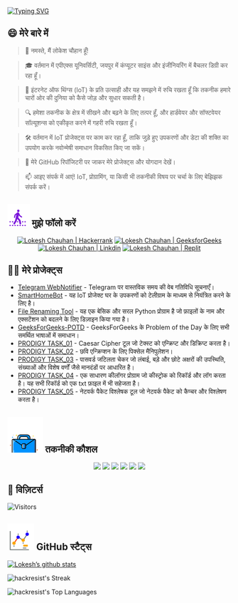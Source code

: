 [![Typing SVG](https://readme-typing-svg.demolab.com?font=Fira+Code&weight=800&size=22&pause=1000&center=true&vCenter=true&width=835&lines=%F0%9F%91%8B%E0%A4%A8%E0%A4%AE%E0%A4%B8%E0%A5%8D%E0%A4%A4%E0%A5%87+%E0%A4%A6%E0%A4%B0%E0%A5%8D%E0%A4%B6%E0%A4%95%E0%A5%8B%E0%A4%82%E0%A5%A4+%E0%A4%AF%E0%A4%B9%E0%A4%BE%E0%A4%81+%E0%A4%86%E0%A4%AA%E0%A4%95%E0%A4%BE+%E0%A4%B8%E0%A5%8D%E0%A4%B5%E0%A4%BE%E0%A4%97%E0%A4%A4+%E0%A4%B9%E0%A5%88!%F0%9F%91%8B;%F0%9F%9A%80+%E0%A4%9A%E0%A4%B2%E0%A4%BF%E0%A4%8F+%E0%A4%AE%E0%A4%BF%E0%A4%B2%E0%A4%95%E0%A4%B0+%E0%A4%AE%E0%A4%B9%E0%A4%BE%E0%A4%A8%E0%A4%A4%E0%A4%BE+%E0%A4%AC%E0%A4%A8%E0%A4%BE%E0%A4%A4%E0%A5%87+%E0%A4%B9%E0%A5%88%E0%A4%82!+%F0%9F%9A%80;%E2%9C%A8+%E0%A4%A4%E0%A4%95%E0%A4%A8%E0%A5%80%E0%A4%95+%E0%A4%95%E0%A5%80+%E0%A4%A6%E0%A5%81%E0%A4%A8%E0%A4%BF%E0%A4%AF%E0%A4%BE+%E0%A4%AE%E0%A5%87%E0%A4%82+%E0%A4%94%E0%A4%B0+%E0%A4%89%E0%A4%B8%E0%A4%B8%E0%A5%87+%E0%A4%AA%E0%A4%B0%E0%A5%87%E0%A5%A4+%E2%9C%A8)](https://git.io/typing-svg)

## 😄 मेरे बारे में
> 👋 नमस्ते, मैं लोकेश चौहान हूँ!

> 🎓 वर्तमान में एपीएक्स यूनिवर्सिटी, जयपुर में कंप्यूटर साइंस और इंजीनियरिंग में बैचलर डिग्री कर रहा हूँ।

> 🌟 इंटरनेट ऑफ थिंग्स (IoT) के प्रति उत्साही और यह समझने में रुचि रखता हूँ कि तकनीक हमारे चारों ओर की दुनिया को कैसे जोड़ और सुधार सकती है।

> 🔍 हमेशा तकनीक के क्षेत्र में सीखने और बढ़ने के लिए तत्पर हूँ, और हार्डवेयर और सॉफ्टवेयर सॉल्यूशन्स को एकीकृत करने में गहरी रुचि रखता हूँ।

> 🛠 वर्तमान में IoT प्रोजेक्ट्स पर काम कर रहा हूँ, ताकि जुड़े हुए उपकरणों और डेटा की शक्ति का उपयोग करके नवोन्मेषी समाधान विकसित किए जा सकें।

> 🔭 मेरे GitHub रिपॉजिटरी पर जाकर मेरे प्रोजेक्ट्स और योगदान देखें।

> 📫 आइए संपर्क में आएं! IoT, प्रोग्रामिंग, या किसी भी तकनीकी विषय पर चर्चा के लिए बेझिझक संपर्क करें।
<!--
<p align="center">
  <a href="https://www.linkedin.com/in/lokeshchauhanapex/"><img src="https://img.shields.io/badge/Linkedin-10000?style=plastic&logo=LinkedIn&logoColor=FFFFFF&labelColor=2A79D7&color=2A79D7" alt="Lokesh Chauhan  | Linkdin"/></a>
  -->
  
## ![Follow Me](/icon/follow.svg) मुझे फॉलो करें 
<p>
<p align="center">
    <a href="https://www.hackerrank.com/profile/lokeshchauhan"><img src="https://img.shields.io/badge/Hackerrank-100000?style=plastic&logo=hackerrank&logoColor=FFFFFF&labelColor=42BA3D&color=0EA608" alt="Lokesh Chauhan | Hackerrank"/></a>
    <a href="https://auth.geeksforgeeks.org/user/lokeshchauhan"><img src="https://img.shields.io/badge/GeeksforGeeks-100000?style=plastic&logo=geeksforgeeks&logoColor=FFFFFF&labelColor=42BA3D&color=23891F" alt="Lokesh Chauhan | GeeksforGeeks"/></a>
  <a href="https://www.linkedin.com/in/lokeshchauhanapex/"><img src="https://img.shields.io/badge/Linkedin-10000?style=plastic&logo=LinkedIn&logoColor=FFFFFF&labelColor=2A79D7&color=2A79D7" alt="Lokesh Chauhan  | Linkdin"/></a>
   </a>
    <a href="https://replit.com/@HackResist"><img src="https://img.shields.io/badge/Replit-100000?style=plastic&logo=replit&logoColor=f26207&labelColor=051E59&color=0e1525" alt="Lokesh Chauhan | Replit"/>
    </a>
</p>

## 👨‍💻 मेरे प्रोजेक्ट्स
* [Telegram WebNotifier](https://github.com/HackResist/Telegram_WebNotifier) - Telegram पर वास्तविक समय की वेब गतिविधि सूचनाएँ।
* [SmartHomeBot](https://github.com/HackResist/SmartHomeBot) - यह IoT प्रोजेक्ट घर के उपकरणों को टेलीग्राम के माध्यम से नियंत्रित करने के लिए है।
* [File Renaming Tool](https://github.com/HackResist/File-Renaming-Tool) - यह एक बेसिक और सरल Python प्रोग्राम है जो फ़ाइलों के नाम और एक्सटेंशन को बदलने के लिए डिज़ाइन किया गया है।
* [GeeksForGeeks-POTD](https://github.com/HackResist/GeeksForGeeks-POTD) - GeeksForGeeks के Problem of the Day के लिए सभी समर्थित भाषाओं में समाधान।
* [PRODIGY TASK_01](https://github.com/HackResist/PRODIGY_CS_01) - Caesar Cipher टूल जो टेक्स्ट को एन्क्रिप्ट और डिक्रिप्ट करता है।
* [PRODIGY TASK_02](https://github.com/HackResist/PRODIGY_CS_02) - छवि एन्क्रिप्शन के लिए पिक्सेल मैनिपुलेशन।
* [PRODIGY TASK_03](https://github.com/HackResist/PRODIGY_CS_03) - पासवर्ड जटिलता चेकर जो लंबाई, बड़े और छोटे अक्षरों की उपस्थिति, संख्याओं और विशेष वर्णों जैसे मानदंडों पर आधारित है।
* [PRODIGY TASK_04](https://github.com/HackResist/PRODIGY_CS_04) - एक साधारण कीलॉगर प्रोग्राम जो कीस्ट्रोक को रिकॉर्ड और लॉग करता है। यह सभी रिकॉर्ड को एक txt फ़ाइल में भी सहेजता है।
* [PRODIGY TASK_05](https://github.com/HackResist/PRODIGY_CS_05) - नेटवर्क पैकेट विश्लेषक टूल जो नेटवर्क पैकेट को कैप्चर और विश्लेषण करता है।

## ![Technical Skills](/icon/Skill.svg) तकनीकी कौशल
<p align="center">
  <a href="https://www.open-std.org/JTC1/SC22/WG14/">
    <img src="https://skillicons.dev/icons?i=c" /></a>
 <a href=https://www.oracle.com/java/">
    <img src="https://skillicons.dev/icons?i=java" /></a>
 <a href="https://isocpp.org/">
    <img src="https://skillicons.dev/icons?i=cpp" /></a>
<a href="https://www.python.org/">
    <img src="https://skillicons.dev/icons?i=py" /></a>
<a href="https://www.gnu.org/software/bash/">
    <img src="https://skillicons.dev/icons?i=bash" /></a>
  <a href="https://ecma-international.org/publications-and-standards/standards/ecma-262/">
    <img src="https://skillicons.dev/icons?i=js" /></a>
</p>

## 👀 विज़िटर्स
![Visitors](https://moe-counter.glitch.me/get/@HackResist?theme=rule34)

## ![Github Stats](/icon/graph.svg) GitHub स्टैट्स 
[![Lokesh’s github stats](https://github-readme-stats.vercel.app/api?username=HackResist&show_icons=true&theme=dark&count_private=true)](https://github.com/HackResist)

 ![hackresist's Streak](https://github-readme-streak-stats.herokuapp.com/?user=hackresist&theme=cobalt&hide_border=false)

  ![hackresist's Top Languages](https://github-readme-stats.vercel.app/api/top-langs/?username=hackresist&theme=cobalt&show_icons=true&hide_border=false&layout=compact)
